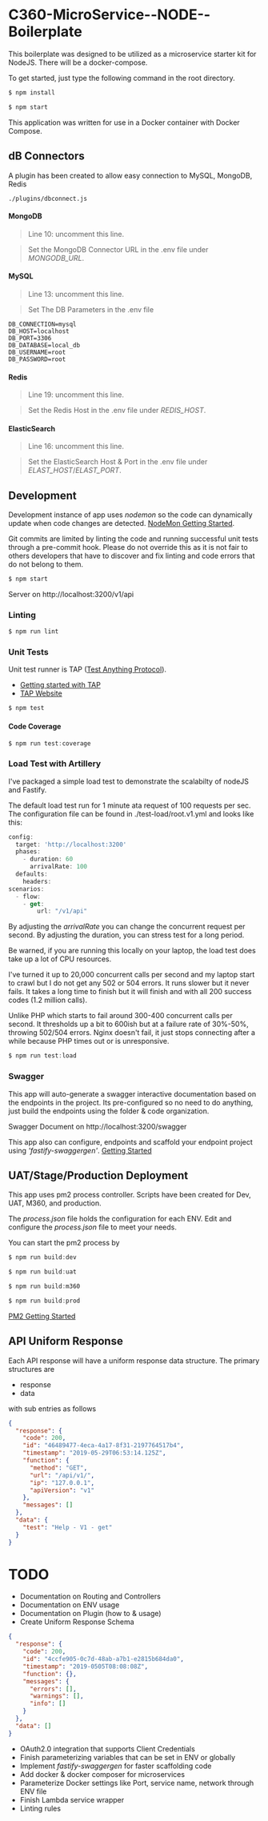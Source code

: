 # C360-MicroService--NODE--Boilerplate

This boilerplate was designed to be utilized as a microservice starter kit for NodeJS. There will be a docker-compose.

To get started, just type the following command in the root directory.

```javascript
$ npm install
```

```javascript
$ npm start
```

This application was written for use in a Docker container with Docker Compose.

## dB Connectors

A plugin has been created to allow easy connection to MySQL, MongoDB, Redis

```text
./plugins/dbconnect.js
```

#### MongoDB

> Line 10: uncomment this line.

> Set the MongoDB Connector URL in the .env file under _MONGODB_URL_.

#### MySQL

> Line 13: uncomment this line.

> Set The DB Parameters in the .env file

```text
DB_CONNECTION=mysql
DB_HOST=localhost
DB_PORT=3306
DB_DATABASE=local_db
DB_USERNAME=root
DB_PASSWORD=root
```

#### Redis

> Line 19: uncomment this line.

> Set the Redis Host in the .env file under _REDIS_HOST_.

#### ElasticSearch

> Line 16: uncomment this line.

> Set the ElasticSearch Host & Port in the .env file under _ELAST_HOST_/_ELAST_PORT_.

## Development

Development instance of app uses _nodemon_ so the code can dynamically update when code changes are detected. [NodeMon Getting Started](https://github.com/remy/nodemon).

Git commits are limited by linting the code and running successful unit tests through a pre-commit hook. Please do not override this as it is not fair to others developers that have to discover and fix linting and code errors that do not belong to them.

```javascript
$ npm start
```

Server on http://localhost:3200/v1/api

### Linting

```javascript
$ npm run lint
```

### Unit Tests

Unit test runner is TAP ([Test Anything Protocol](http://testanything.org/)).

- [Getting started with TAP](https://www.node-tap.org/basics/)
- [TAP Website](https://www.node-tap.org/)

```javascript
$ npm test
```

#### Code Coverage

```javascript
$ npm run test:coverage
```

### Load Test with Artillery

I've packaged a simple load test to demonstrate the scalabilty of nodeJS and Fastify.

The default load test run for 1 minute ata request of 100 requests per sec. The configuration file can be found in ./test-load/root.v1.yml and looks like this:

```javascript
config:
  target: 'http://localhost:3200'
  phases:
    - duration: 60
      arrivalRate: 100
  defaults:
    headers:
scenarios:
  - flow:
    - get:
        url: "/v1/api"

```

By adjusting the _arrivalRate_ you can change the concurrent request per second. By adjusting the duration, you can stress test for a long period.

Be warned, if you are running this locally on your laptop, the load test does take  up a lot of CPU resources.

I've turned it up to 20,000 concurrent calls per second and my laptop start to crawl but I do not get any 502 or 504 errors. It runs slower but it never fails. It takes a long time to finish but it will finish and with all 200 success codes (1.2 million calls).

Unlike PHP which starts to fail around 300-400 concurrent calls per second. It thresholds up a bit to 600ish but at a failure rate of 30%-50%, throwing 502/504 errors. Nginx doesn't fail, it just stops connecting after a while because PHP times out or is unresponsive.

```javascript
$ npm run test:load
```

### Swagger

This app will auto-generate a swagger interactive documentation based on the endpoints in the project. Its pre-configured so no need to do anything, just build the endpoints using the folder & code organization.

Swagger Document on http://localhost:3200/swagger

This app also can configure, endpoints and scaffold your endpoint project using _'fastify-swaggergen'_. [Getting Started](https://github.com/fastify/fastify-swagger)

## UAT/Stage/Production Deployment

This app uses pm2 process controller. Scripts have been created for Dev, UAT, M360, and production.

The _process.json_ file holds the configuration for each ENV. Edit and configure the _process.json_ file to meet your needs.

You can start the pm2 process by

```javascript
$ npm run build:dev
```

```javascript
$ npm run build:uat
```

```javascript
$ npm run build:m360
```

```javascript
$ npm run build:prod
```

[PM2 Getting Started](https://github.com/Unitech/pm2)

## API Uniform Response

Each API response will have a uniform response data structure. The primary structures are

- response
- data

with sub entries as follows

```json
{
  "response": {
    "code": 200,
    "id": "46489477-4eca-4a17-8f31-2197764517b4",
    "timestamp": "2019-05-29T06:53:14.125Z",
    "function": {
      "method": "GET",
      "url": "/api/v1/",
      "ip": "127.0.0.1",
      "apiVersion": "v1"
    },
    "messages": []
  },
  "data": {
    "test": "Help - V1 - get"
  }
}
```


# TODO

- Documentation on Routing and Controllers
- Documentation on ENV usage
- Documentation on Plugin (how to & usage)
- Create Uniform Response Schema

```json
{
  "response": {
    "code": 200,
    "id": "4ccfe905-0c7d-48ab-a7b1-e2815b684da0",
    "timestamp": "2019-0505T08:08:08Z",
    "function": {},
    "messages": {
      "errors": [],
      "warnings": [],
      "info": []
    }
  },
  "data": []
}
```

- OAuth2.0 integration that supports Client Credentials
- Finish parameterizing variables that can be set in ENV or globally
- Implement _fastify-swaggergen_ for faster scaffolding code
- Add docker & docker composer for microservices
- Parameterize Docker settings like Port, service name, network through ENV file
- Finish Lambda service wrapper
- Linting rules
